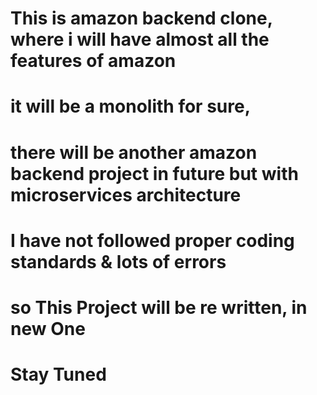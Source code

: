 # This is amazon backend clone, where i will have almost all the features of amazon

# it will be a monolith for sure,

# there will be another amazon backend  project in future but with microservices architecture


# I have not followed proper coding standards & lots of errors 
# so This Project will be re written, in new One
# Stay Tuned
